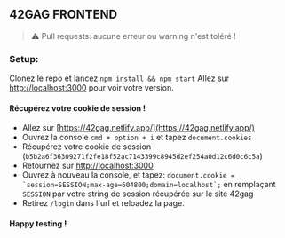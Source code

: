## 42GAG FRONTEND

> :warning: Pull requests: aucune erreur ou warning n'est toléré !

### Setup:
Clonez le répo et lancez `npm install && npm start`
Allez sur [http://localhost:3000](http://localhost:3000) pour voir votre version.

#### Récupérez votre cookie de session !
- Allez sur [https://42gag.netlify.app/](https://42gag.netlify.app/)
- Ouvrez la console `cmd + option + i` et tapez `document.cookies`
- Récupérez votre cookie de session (`b5b2a6f36309271f2fe18f52ac7143399c8945d2ef254a0d12c6d0c6c5a`)
- Retournez sur [http://localhost:3000](http://localhost:3000)
- Ouvrez à nouveau la console, et tapez: ``document.cookie = `session=SESSION;max-age=604800;domain=localhost`;`` en remplaçant `SESSION` par votre string de session récupérée sur le site 42gag
- Retirez `/login` dans l'url et reloadez la page.
#### Happy testing !